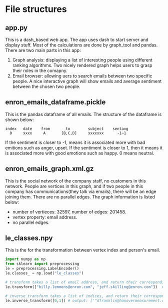 # File structures
## app.py
This is a dash_based web app.
The app uses dash to start server and display stuff. Most of the calculations are done by graph_tool and pandas. There are two main parts in this app:
1. Graph analysis: displaying a list of interesting people using different ranking algorithms. Two nicely rendered graph helps users to grasp their roles in the comapny.
2. Email browser: allowing uers to search emails between two specific people. A nice interactive graph will show emails and average sentiment between the chosen two people. 

## enron_emails_dataframe.pickle
This is the pandas dataframe of all emails. The structure of the dataframe is shown below:

    index   date    from       to        subject    sentavg 
      0     xxxx     A       [B,C,D]     xxxxxxx      -1~1

If the sentiment is closer to -1, means it is associated more with bad emitions such as anger, upset. If the sentiment is closer to 1, then it means it is associated more with good emotions such as happy. 0 means neutral.

## enron_emails_graph.xml.gz
This is the social network of the company staff, no customers in this network. People are vertices in this graph, and if two people in this company has communications(they talk via emails), there will be an edge joining them. There are no parallel edges. The graph information is listed below: 
* number of vertieces: 32597, number of edges: 201458.
* vertex property: email address.
* no parallel edges.


## le_classes.npy
This is the for the transformation between vertex index and person's email.

```python
import numpy as np
from sklearn import preprocessing
le = preprocessing.LabelEncoder()
le.classes_ = np.load("le_classes")

# transform takes a list of email address, and return their corresponding vertex index.
le.transform(["billy.lemmons@enron.com", "jeff.skilling@enron.com"])  # output: [ 3295, 15235]

# inverse_transform takes a list of indices, and return their corresponding email address.
le.inverse_transform([0,1]) # output: ['"dfranklin@hanovermeasurement.com" <.lwbthemarine@enron.com>', '"mr." <.robin@enron.com>']
```